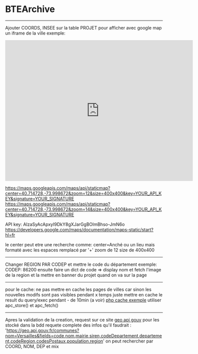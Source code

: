 # BTEArchive
--- 
Ajouter COORDS, INSEE sur la table PROJET
pour afficher avec google map un iframe de la ville
exemple:
<iframe src="https://www.google.com/maps/embed?pb=!1m18!1m12!1m3!1d22031.910201123133!2d0.2476997698941539!3d46.349767173252474!2m3!1f0!2f0!3f0!3m2!1i1024!2i768!4f13.1!3m3!1m2!1s0x47fde63174d697bf%3A0x405d39260e7abd0!2s86700%20Anch%C3%A9!5e0!3m2!1sfr!2sfr!4v1691997716799!5m2!1sfr!2sfr" width="600" height="450" style="border:0;" allowfullscreen="" loading="lazy" referrerpolicy="no-referrer-when-downgrade"></iframe>

https://maps.googleapis.com/maps/api/staticmap?center=40.714728,-73.998672&zoom=12&size=400x400&key=YOUR_API_KEY&signature=YOUR_SIGNATURE
https://maps.googleapis.com/maps/api/staticmap?center=40.714728,-73.998672&zoom=14&size=400x400&key=YOUR_API_KEY&signature=YOUR_SIGNATURE

API key: AIzaSyAcApxyI9DkY8gXJarGgBOlmBhso-JmN6o
https://developers.google.com/maps/documentation/maps-static/start?hl=fr

le center peut etre une recherche comme: center=Anché
ou un lieu mais formaté avec les espaces remplacé par '+'
zoom de 12
size de 400x400

--- 
Changer REGION PAR CODEP et mettre le code du département
exemple:
CODEP: 86200
ensuite faire un dict de code => display nom
et fetch l'image de la region et la mettre en banner du projet quand on va sur la page

---
pour le cache:
ne pas mettre en cache les pages de villes car sinon les nouvelles modifs sont pas visibles pendant x temps
juste mettre en cache le result du query/exec pendant - de 10min (a voir)
[php cache exemple](https://www.sitepoint.com/php-cache/)
utiliser apc_store() et apc_fetch()

---
Apres la validation de la creation, request sur ce site [geo api gouv](https://geo.api.gouv.fr/decoupage-administratif/communes) pour les stocké dans la bdd
requete complete des infos qu'il faudrait : 'https://geo.api.gouv.fr/communes?nom=Versailles&fields=code,nom,mairie,siren,codeDepartement,departement,codeRegion,codesPostaux,population,region'
on peut rechercher par COORD, NOM, DEP et mix
